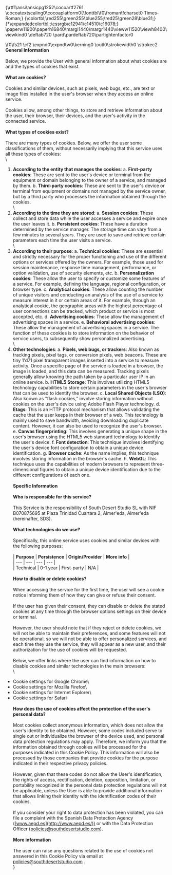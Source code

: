 {\rtf1\ansi\ansicpg1252\cocoartf2761
\cocoatextscaling0\cocoaplatform0{\fonttbl\f0\froman\fcharset0 Times-Roman;}
{\colortbl;\red255\green255\blue255;\red25\green28\blue31;}
{\*\expandedcolortbl;;\cssrgb\c12941\c14510\c16078;}
\paperw11900\paperh16840\margl1440\margr1440\vieww11520\viewh8400\viewkind0
\deftab720
\pard\pardeftab720\partightenfactor0

\f0\fs21 \cf2 \expnd0\expndtw0\kerning0
\outl0\strokewidth0 \strokec2 **General Information**\
\
Below, we provide the User with general information about what cookies are and the types of cookies that exist.\
\
**What are cookies?**\
\
Cookies and similar devices, such as pixels, web bugs, etc., are text or image files installed in the user's browser when they access an online service.\
\
Cookies allow, among other things, to store and retrieve information about the user, their browser, their devices, and the user's activity in the connected service.\
\
**What types of cookies exist?**\
\
There are many types of cookies. Below, we offer the user some classifications of them, without necessarily implying that this service uses all these types of cookies:\
\
1. **According to the entity that manages the cookies**: a. **First-party cookies**: These are sent to the user's device or terminal from the equipment or domain belonging to the owner of a service, and managed by them. b. **Third-party cookies**: These are sent to the user's device or terminal from equipment or domains not managed by the service owner, but by a third party who processes the information obtained through the cookies.  \
\
2. **According to the time they are stored**: a. **Session cookies**: These collect and store data while the user accesses a service and expire once the user leaves it. b. **Persistent cookies**: These have a duration determined by the service manager. The storage time can vary from a few minutes to several years. They are used to save and retrieve certain parameters each time the user visits a service.  \
\
3. **According to their purpose**: a. **Technical cookies**: These are essential and strictly necessary for the proper functioning and use of the different options or services offered by the owners. For example, those used for session maintenance, response time management, performance, or option validation, use of security elements, etc. b. **Personalization cookies**: These allow the user to specify or customize some features of a service. For example, defining the language, regional configuration, or browser type. c. **Analytical cookies**: These allow counting the number of unique visitors and conducting an analysis of the use of a service to measure interest in it or certain areas of it. For example, through an analytical cookie, the geographic areas with the highest percentage of user connections can be tracked, which product or service is most accepted, etc. d. **Advertising cookies**: These allow the management of advertising spaces in a service. e. **Behavioral advertising cookies**: These allow the management of advertising spaces in a service. The function of these cookies is to store information on the behavior of service users, to subsequently show personalized advertising.  \
\
4. **Other technologies**: a. **Pixels, web bugs, or trackers**: Also known as tracking pixels, pixel tags, or conversion pixels, web beacons. These are tiny 1\'d71 pixel transparent images inserted into a service to measure activity. Once a specific page of the service is loaded in a browser, the image is loaded, and this data can be measured. Tracking pixels generally allow knowing the path taken by a particular user IP in an online service. b. **HTML5 Storage**: This involves utilizing HTML5 technology capabilities to store certain parameters in the user's browser that can be used to identify the browser. c. **Local Shared Objects (LSO)**: Also known as "flash cookies," involve storing information without cookies on the user's device using Adobe Flash Player technology. d. **Etags**: This is an HTTP protocol mechanism that allows validating the cache that the user keeps in their browser of a web. This technology is mainly used to save bandwidth, avoiding downloading duplicate content. However, it can also be used to recognize the user's browser. e. **Canvas fingerprinting**: This involves generating a unique shape in the user's browser using the HTML5 web standard technology to identify the user's device. f. **Font detection**: This technique involves identifying the user's device font configuration to obtain a unique device identification. g. **Browser cache**: As the name implies, this technique involves storing information in the browser's cache. h. **WebGL**: This technique uses the capabilities of modern browsers to represent three-dimensional figures to obtain a unique device identification due to the different configurations of each one.\
\
**Specific Information**\
\
**Who is responsible for this service?**\
\
This Service is the responsibility of South Desert Studio SL with NIF B070875695 at Plaza Trinidad Cuartara 2, Almer\'eda, Almer\'eda (hereinafter, SDS).\
\
**What technologies do we use?**\
\
Specifically, this online service uses cookies and similar devices with the following purposes:\
\
| **Purpose** | **Persistence** | **Origin/Provider** | **More info** |\
| --- | --- | --- | --- |\
| Technical | 0-1 year | First-party | N/A |\
\
**How to disable or delete cookies?**\
\
When accessing the service for the first time, the user will see a cookie notice informing them of how they can give or refuse their consent.\
\
If the user has given their consent, they can disable or delete the stated cookies at any time through the browser options settings on their device or terminal.\
\
However, the user should note that if they reject or delete cookies, we will not be able to maintain their preferences, and some features will not be operational, so we will not be able to offer personalized services, and each time they use the service, they will appear as a new user, and their authorization for the use of cookies will be requested.\
\
Below, we offer links where the user can find information on how to disable cookies and similar technologies in the main browsers:\
\
- Cookie settings for Google Chrome\
- Cookie settings for Mozilla Firefox\
- Cookie settings for Internet Explorer\
- Cookie settings for Safari\
\
**How does the use of cookies affect the protection of the user's personal data?**\
\
Most cookies collect anonymous information, which does not allow the user's identity to be obtained. However, some codes included serve to single out or individualize the browser of the device used, and personal data protection regulations may apply. Therefore, we inform you that the information obtained through cookies will be processed for the purposes indicated in this Cookie Policy. This information will also be processed by those companies that provide cookies for the purpose indicated in their respective privacy policies.\
\
However, given that these codes do not allow the User's identification, the rights of access, rectification, deletion, opposition, limitation, or portability recognized in the personal data protection regulations will not be applicable, unless the User is able to provide additional information that allows linking their identity with the identification codes of their cookies.\
\
If you consider your right to data protection has been violated, you can file a complaint with the Spanish Data Protection Agency ([www.aepd.es](http://www.aepd.es/)) or with the Data Protection Officer ([policies@southdesertstudio.com](mailto:policies@southdesertstudio.com)).\
\
**More information**\
\
The user can raise any questions related to the use of cookies not answered in this Cookie Policy via email at [policies@southdesertstudio.com](mailto:policies@southdesertstudio.com) .\
}